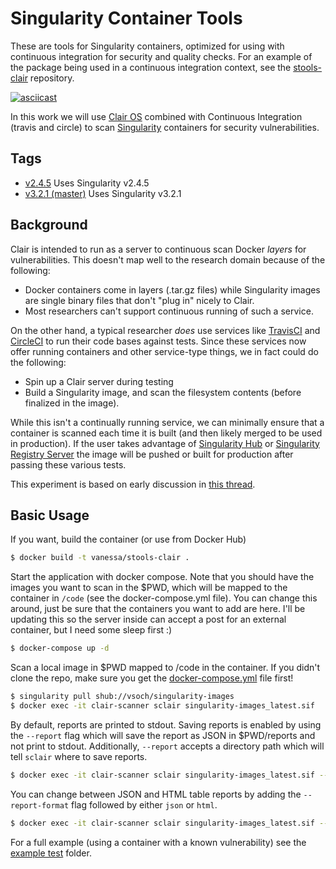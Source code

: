 # Singularity Container Tools

These are tools for Singularity containers, optimized for using with continuous integration for security
and quality checks. For an example of the package being used in a continuous integration context, see the [stools-clair](https://github.com/singularityhub/stools-clair) repository.

[![asciicast](https://asciinema.org/a/178712.png)](https://asciinema.org/a/178712)

In this work we will use [Clair OS](https://github.com/coreos/clair) combined with Continuous Integration
(travis and circle) to scan [Singularity](https://singularityware.github.io) containers for security
vulnerabilities. 

## Tags

 - [v2.4.5](https://github.com/singularityhub/stools/tree/v2.4.5) Uses Singularity v2.4.5
 - [v3.2.1 (master)](https://github.com/singularityhub/stools) Uses Singularity v3.2.1

## Background
Clair is intended to run as a server to continuous scan Docker *layers* for vulnerabilities. This doesn't map
well to the research domain because of the following:

 - Docker containers come in layers (.tar.gz files) while Singularity images are single binary files that don't "plug in" nicely to Clair.
 - Most researchers can't support continuous running of such a service.

On the other hand, a typical researcher *does* use services like [TravisCI](https://travis-ci.org) and [CircleCI](https://circle-ci.org) to
run their code bases against tests. Since these services now offer running containers and other service-type things, we in fact could do the following:

 - Spin up a Clair server during testing
 - Build a Singularity image, and scan the filesystem contents (before finalized in the image).

While this isn't a continually running service, we can minimally ensure that a container is scanned each time
it is built (and then likely merged to be used in production). If the user takes advantage of [Singularity Hub](https://www.singularity-hub.org) or [Singularity Registry Server](https://singularityhub.github.io/sregistry) the image will be pushed or built for production after passing 
these various tests.

This experiment is based on early discussion in [this thread](https://github.com/singularityhub/sregistry/issues/14).


## Basic Usage

If you want, build the container (or use from Docker Hub)

```bash
$ docker build -t vanessa/stools-clair .
```

Start the application with docker compose. Note that you should have the images you want to scan in the $PWD, which will be mapped to the container in `/code` (see the docker-compose.yml file). You can change this around, just be sure that the containers you want to add are here. I'll be updating this so the server inside can accept a post for an external container, but I need some sleep first :)

```bash
$ docker-compose up -d
```

Scan a local image in $PWD mapped to /code in the container. If you didn't clone the repo, make sure you get the [docker-compose.yml](https://github.com/singularityhub/stools/blob/master/docker-compose.yml) file first!

```bash
$ singularity pull shub://vsoch/singularity-images
$ docker exec -it clair-scanner sclair singularity-images_latest.sif
```

By default, reports are printed to stdout. Saving reports is enabled by using the `--report` flag which will save the report as JSON in $PWD/reports and not print to stdout. Additionally, `--report` accepts a directory path which will tell `sclair` where to save reports.

```bash
$ docker exec -it clair-scanner sclair singularity-images_latest.sif --report
```

You can change between JSON and HTML table reports by adding the `--report-format` flag followed by either `json` or `html`.

```bash
$ docker exec -it clair-scanner sclair singularity-images_latest.sif --report --report-format html
```

For a full example (using a container with a known vulnerability) see
the [example test](test) folder.
